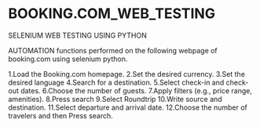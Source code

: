 # BOOKING.COM_WEB_TESTING
SELENIUM WEB TESTING USING PYTHON

AUTOMATION functions performed on the following webpage of booking.com using selenium python. 

1.Load the Booking.com homepage.
2.Set the desired currency.
3.Set the desired language
4.Search for a destination.
5.Select check-in and check-out dates.
6.Choose the number of guests.
7.Apply filters (e.g., price range, amenities).
8.Press search
9.Select Roundtrip
10.Write source and destination.
11.Select departure and arrival date.
12.Choose the number of travelers and then Press search.
